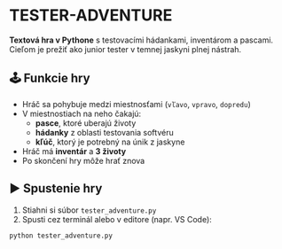 # TESTER-ADVENTURE

**Textová hra v Pythone** s testovacími hádankami, inventárom a pascami.  
Cieľom je prežiť ako junior tester v temnej jaskyni plnej nástrah.

## 🕹️ Funkcie hry

- Hráč sa pohybuje medzi miestnosťami (`vľavo`, `vpravo`, `dopredu`)
- V miestnostiach na neho čakajú:
  - **pasce**, ktoré uberajú životy
  - **hádanky** z oblasti testovania softvéru
  - **kľúč**, ktorý je potrebný na únik z jaskyne
- Hráč má **inventár** a **3 životy**
- Po skončení hry môže hrať znova

## ▶️ Spustenie hry

1. Stiahni si súbor `tester_adventure.py`
2. Spusti cez terminál alebo v editore (napr. VS Code):

```bash
python tester_adventure.py
